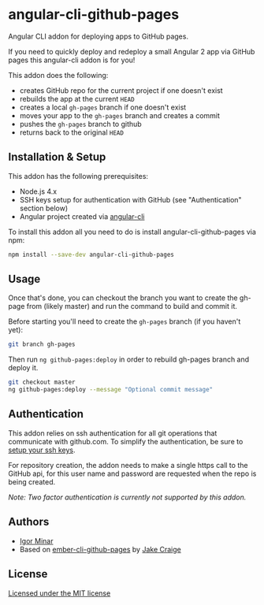 # angular-cli-github-pages

Angular CLI addon for deploying apps to GitHub pages.

If you need to quickly deploy and redeploy a small Angular 2 app via GitHub pages this angular-cli
addon is for you!

This addon does the following:

- creates GitHub repo for the current project if one doesn't exist
- rebuilds the app at the current `HEAD`
- creates a local `gh-pages` branch if one doesn't exist
- moves your app to the `gh-pages` branch and creates a commit
- pushes the `gh-pages` branch to github
- returns back to the original `HEAD`


## Installation & Setup

This addon has the following prerequisites:

- Node.js 4.x
- SSH keys setup for authentication with GitHub (see "Authentication" section below)
- Angular project created via [angular-cli](https://github.com/angular/angular-cli)

To install this addon all you need to do is install angular-cli-github-pages via npm:

```sh
npm install --save-dev angular-cli-github-pages
```

## Usage

Once that's done, you can checkout the branch you want to create the gh-page
from (likely master) and run the command to build and commit it.

Before starting you'll need to create the `gh-pages` branch (if you haven't yet):

```sh
git branch gh-pages
```

Then run `ng github-pages:deploy` in order to rebuild gh-pages branch and deploy it.

```sh
git checkout master
ng github-pages:deploy --message "Optional commit message"
```

## Authentication

This addon relies on ssh authentication for all git operations that communicate with github.com.
To simplify the authentication, be sure to [setup your ssh keys](https://help.github.com/articles/generating-ssh-keys/).

For repository creation, the addon needs to make a single https call to the GitHub api, for this
user name and password are requested when the repo is being created.

*Note: Two factor authentication is currently not supported by this addon.*


## Authors

- [Igor Minar](http://twitter.com/IgorMinar)
- Based on [ember-cli-github-pages](https://github.com/poetic/ember-cli-github-pages) by [Jake Craige](http://twitter.com/jakecraige)

## License

[Licensed under the MIT license](http://www.opensource.org/licenses/mit-license.php)
